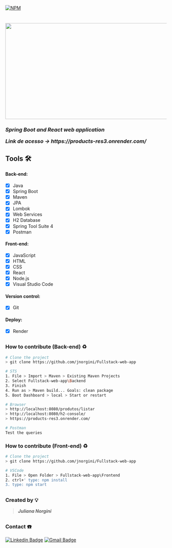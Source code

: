 [![NPM](https://img.shields.io/npm/l/react)](https://github.com/jnorgini/Fullstack-web-app/blob/master/LICENSE)
<h1>
    <img src="https://img-c.udemycdn.com/course/750x422/3300794_1375_4.jpg" height="300" width="530" />
</h1>

<h3><em>Spring Boot and React web application
    <p> Link de acesso -> https://products-res3.onrender.com/ </em></h3> </p>

<h2></h2>

<h2> Tools 🛠️ </h2> 

#### Back-end: 
- [x] Java
- [x] Spring Boot
- [x] Maven
- [x] JPA
- [x] Lombok
- [x] Web Services 
- [x] H2 Database
- [x] Spring Tool Suite 4
- [x] Postman

#### Front-end:
- [x] JavaScript
- [x] HTML
- [x] CSS
- [x] React
- [x] Node.js
- [x] Visual Studio Code

#### Version control: 
- [x] Git

#### Deploy:
- [x] Render
 
<h2></h2>

### How to contribute (Back-end) ♻️

```bash
# Clone the project 
> git clone https://github.com/jnorgini/Fullstack-web-app
```

```bash
# STS
1. File > Import > Maven > Existing Maven Projects
2. Select Fullstack-web-app\Backend
3. Finish
4. Run as > Maven build... Goals: clean package
5. Boot Dashboard > local > Start or restart
```

```bash
# Browser 
> http://localhost:8080/produtos/listar
> http://localhost:8080/h2-console/
> https://products-res3.onrender.com/

```

```bash
# Postman
Test the queries
```

### How to contribute (Front-end) ♻️

```bash
# Clone the project 
> git clone https://github.com/jnorgini/Fullstack-web-app
```

```bash
# VSCode
1. File > Open Folder > Fullstack-web-app\Frontend
2. ctrl+' type: npm install
3. type: npm start
```

<h2></h2>

### Created by 💡
><Strong><em>Juliana Norgini</em></Strong>

<h2></h2>
  
### Contact ☎️
 
 [![Linkedin Badge](https://img.shields.io/badge/-LinkedIn-6633cc?style=flat-square&logo=Linkedin&logoColor=white&link=https://www.linkedin.com/in/juliana-norgini)](https://www.linkedin.com/in/juliana-norgini)
[![Gmail Badge](https://img.shields.io/badge/-jnorgini@gmail.com-6633cc?style=flat-square&logo=Gmail&logoColor=white&link=mailto:jnorgini@gmail.com)](mailto:jnorgini@gmail.com)
